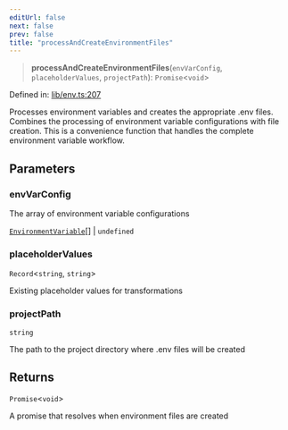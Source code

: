 ```yaml
---
editUrl: false
next: false
prev: false
title: "processAndCreateEnvironmentFiles"
---
```


> **processAndCreateEnvironmentFiles**(`envVarConfig`, `placeholderValues`, `projectPath`): `Promise`\<`void`\>

Defined in: [lib/env.ts:207](https://github.com/yashjawale/fabr/blob/2175f836f52904c60bea5117c14ee0416e76bd93/src/lib/env.ts#L207)

Processes environment variables and creates the appropriate .env files.
Combines the processing of environment variable configurations with file creation.
This is a convenience function that handles the complete environment variable workflow.

## Parameters

### envVarConfig

The array of environment variable configurations

[`EnvironmentVariable`](/fabr/docs/api/types/fabr-config/interfaces/environmentvariable/)[] | `undefined`

### placeholderValues

`Record`\<`string`, `string`\>

Existing placeholder values for transformations

### projectPath

`string`

The path to the project directory where .env files will be created

## Returns

`Promise`\<`void`\>

A promise that resolves when environment files are created
